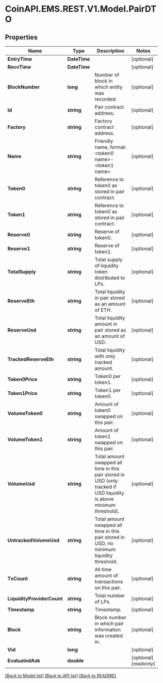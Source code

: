 
# CoinAPI.EMS.REST.V1.Model.PairDTO

## Properties

Name | Type | Description | Notes
------------ | ------------- | ------------- | -------------
**EntryTime** | **DateTime** |  | [optional] 
**RecvTime** | **DateTime** |  | [optional] 
**BlockNumber** | **long** | Number of block in which entity was recorded. | [optional] 
**Id** | **string** | Pair contract address. | [optional] 
**Factory** | **string** | Factory contract address. | [optional] 
**Name** | **string** | Friendly name, format: &lt;token0 name&gt;-&lt;token1 name&gt; | [optional] 
**Token0** | **string** | Reference to token0 as stored in pair contract. | [optional] 
**Token1** | **string** | Reference to token0 as stored in pair contract. | [optional] 
**Reserve0** | **string** | Reserve of token0. | [optional] 
**Reserve1** | **string** | Reserve of token1. | [optional] 
**TotalSupply** | **string** | Total supply of liquidity token distributed to LPs. | [optional] 
**ReserveEth** | **string** | Total liquidity in pair stored as an amount of ETH. | [optional] 
**ReserveUsd** | **string** | Total liquidity amount in pair stored as an amount of USD. | [optional] 
**TrackedReserveEth** | **string** | Total liquidity with only tracked amount. | [optional] 
**Token0Price** | **string** | Token0 per token1. | [optional] 
**Token1Price** | **string** | Token1 per token0. | [optional] 
**VolumeToken0** | **string** | Amount of token0 swapped on this pair. | [optional] 
**VolumeToken1** | **string** | Amount of token1 swapped on this pair. | [optional] 
**VolumeUsd** | **string** | Total amount swapped all time in this pair stored in USD (only tracked if USD liquidity is above minimum threshold). | [optional] 
**UntrackedVolumeUsd** | **string** | Total amount swapped all time in this pair stored in USD, no minimum liquidity threshold. | [optional] 
**TxCount** | **string** | All time amount of transactions on this pair. | [optional] 
**LiquidityProviderCount** | **string** | Total number of LPs. | [optional] 
**Timestamp** | **string** | Timestamp. | [optional] 
**Block** | **string** | Block number in which pair information was created in. | [optional] 
**Vid** | **long** |  | [optional] 
**EvaluatedAsk** | **double** |  | [optional] [readonly] 

[[Back to Model list]](../README.md#documentation-for-models)
[[Back to API list]](../README.md#documentation-for-api-endpoints)
[[Back to README]](../README.md)

